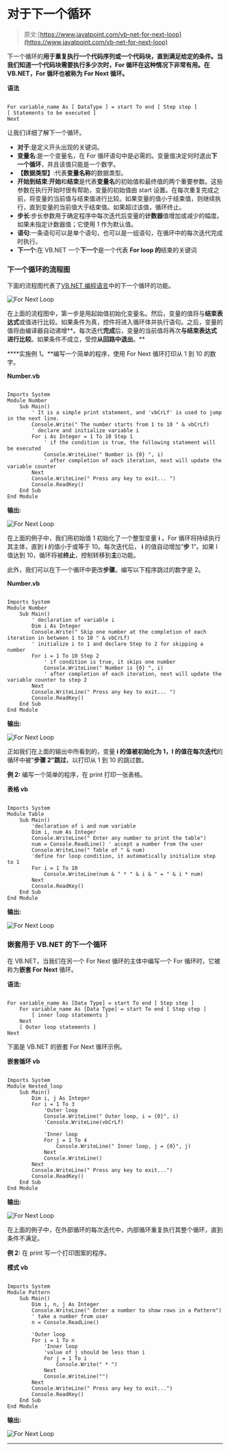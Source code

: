 # 对于下一个循环

> 原文:[https://www.javatpoint.com/vb-net-for-next-loop](https://www.javatpoint.com/vb-net-for-next-loop)

下一个循环的**用于重复执行一个代码序列或一个代码块，直到满足给定的条件。当我们知道一个代码块需要执行多少次时，For 循环在这种情况下非常有用。在 VB.NET，For 循环也被称为 For Next 循环。**

**语法**

```

For variable_name As [ DataType ] = start To end [ Step step ]
[ Statements to be executed ]
Next

```

让我们详细了解下一个循环。

*   **对于**:是定义开头出现的关键词。
*   **变量名**:是一个变量名，在 For 循环语句中是必需的。变量值决定何时退出**下一个循环**，并且该值只能是一个数字。
*   **【数据类型】**:代表**变量名称**的数据类型。
*   **开始到结束**:**开始**和**结束**是代表**变量名**的初始值和最终值的两个重要参数。这些参数在执行开始时很有帮助，变量的初始值由 start 设置。在每次重复完成之前，将变量的当前值与结束值进行比较。如果变量的值小于结束值，则继续执行，直到变量的当前值大于结束值。如果超过该值，循环终止。
*   **步长**:步长参数用于确定程序中每次迭代后变量的**计数器**值增加或减少的幅度。如果未指定计数器值；它使用 1 作为默认值。
*   **语句**:一条语句可以是单个语句，也可以是一组语句，在循环中的每次迭代完成时执行。
*   **下一个**:在 VB.NET 一个**下一个**是一个代表 **For loop 的**结束的关键词

### 下一个循环的流程图

下面的流程图代表了[VB.NET 编程语言](https://www.javatpoint.com/vb-net)中的下一个循环的功能。

![For Next Loop](img/6d34f0fd97fc909795f5960952332583.png)

在上面的流程图中，第一步是用起始值初始化变量名。然后，变量的值将与**结束表达式**或值进行比较。如果条件为真，控件将进入循环体并执行语句。之后，变量的值将由编译器自动递增**。每次迭代**完成**后，变量的当前值将再次**与结束表达式进行比较**。如果条件不成立，受控**从回路中退出**。**

 ****实施例 1。**编写一个简单的程序，使用 For Next 循环打印从 1 到 10 的数字。

**Number.vb**

```

Imports System
Module Number
    Sub Main()
        ' It is a simple print statement, and 'vbCrLf' is used to jump in the next line.
        Console.Write(" The number starts from 1 to 10 " & vbCrLf)
        ' declare and initialize variable i
        For i As Integer = 1 To 10 Step 1
            ' if the condition is true, the following statement will be executed
            Console.WriteLine(" Number is {0} ", i)
            ' after completion of each iteration, next will update the variable counter
        Next
        Console.WriteLine(" Press any key to exit... ")
        Console.ReadKey()
    End Sub
End Module

```

**输出:**

![For Next Loop](img/a0ccc9f2f0986f794f04c10beb9d2bb5.png)

在上面的例子中，我们用初始值 1 初始化了一个整型变量 **i** 。For 循环将持续执行其主体，直到 **i** 的值小于或等于 10。每次迭代后， **i** 的值自动增加“**步** 1”。如果 I 值达到 10，循环将被**终止**，控制转移到**主**()功能。

此外，我们可以在下一个循环中更改**步骤**。编写以下程序跳过的数字是 2。

**Number.vb**

```

Imports System
Module Number
    Sub Main()
        ' declaration of variable i
        Dim i As Integer
        Console.Write(" Skip one number at the completion of each iteration in between 1 to 10 " & vbCrLf)
        ' initialize i to 1 and declare Step to 2 for skipping a number
        For i = 1 To 10 Step 2
            ' if condition is true, it skips one number
            Console.WriteLine(" Number is {0} ", i)
            ' after completion of each iteration, next will update the variable counter to step 2
        Next
        Console.WriteLine(" Press any key to exit... ")
        Console.ReadKey()
    End Sub
End Module 

```

**输出:**

![For Next Loop](img/8d945a50cacde1d3cf1e48433c26b3a5.png)

正如我们在上面的输出中所看到的，变量 **i 的值被初始化为 1，I 的值在每次迭代**的循环中被“**步骤 2”跳过**，以打印从 1 到 10 的跳过数。

**例 2:** 编写一个简单的程序，在 print 打印一张表格。

**表格 vb**

```

Imports System
Module Table
    Sub Main()
        'declaration of i and num variable
        Dim i, num As Integer
        Console.WriteLine(" Enter any number to print the table")
        num = Console.ReadLine() ' accept a number from the user
        Console.WriteLine(" Table of " & num)
        'define for loop condition, it automatically initialize step to 1
        For i = 1 To 10
            Console.WriteLine(num & " * " & i & " = " & i * num)
        Next
        Console.ReadKey()
    End Sub
End Module

```

**输出:**

![For Next Loop](img/dc69b191ea4ed13a976c6dab75d89307.png)

### 嵌套用于 VB.NET 的下一个循环

在 VB.NET，当我们在另一个 For Next 循环的主体中编写一个 For 循环时，它被称为**嵌套 For** **Next** 循环。

**语法:**

```

For variable_name As [Data Type] = start To end [ Step step ]
	For variable_name As [Data Type] = start To end [ Step step ]
		[ inner loop statements ]
	Next
	[ Outer loop statements ]
Next

```

下面是 VB.NET 的嵌套 For Next 循环示例。

**嵌套循环 vb**

```

Imports System
Module Nested_loop
    Sub Main()
        Dim i, j As Integer
        For i = 1 To 3
            'Outer loop
            Console.WriteLine(" Outer loop, i = {0}", i)
            'Console.WriteLine(vbCrLf)

            'Inner loop
            For j = 1 To 4
                Console.WriteLine(" Inner loop, j = {0}", j)
            Next
            Console.WriteLine()
        Next
        Console.WriteLine(" Press any key to exit...")
        Console.ReadKey()
    End Sub
End Module

```

**输出:**

![For Next Loop](img/73245605b90586374cf64a9961b311b4.png)

在上面的例子中，在外部循环的每次迭代中，内部循环重复执行其整个循环，直到条件不满足。

**例 2:** 在 print 写一个打印图案的程序。

**模式 vb**

```

Imports System
Module Pattern
    Sub Main()
        Dim i, n, j As Integer
        Console.WriteLine(" Enter a number to show rows in a Pattern")
        ' take a number from user
        n = Console.ReadLine()

        'Outer loop
        For i = 1 To n
            'Inner loop
            'value of j should be less than i
            For j = 1 To i
                Console.Write(" * ")
            Next
            Console.WriteLine("")
        Next
        Console.WriteLine(" Press any key to exit...")
        Console.ReadKey()
    End Sub
End Module

```

**输出:**

![For Next Loop](img/b1a657f2d415f5a2341786ec513572c8.png)

* * ***